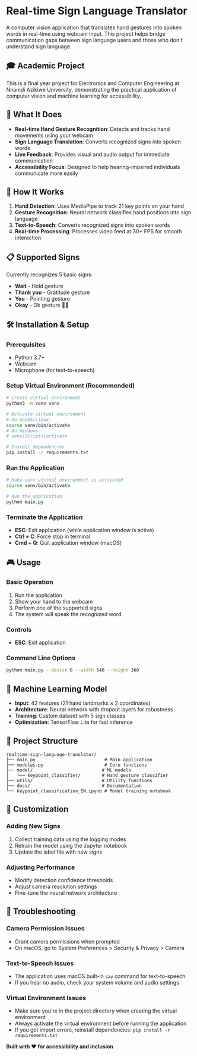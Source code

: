 # Real-time Sign Language Translator

A computer vision application that translates hand gestures into spoken words in real-time using webcam input. This project helps bridge communication gaps between sign language users and those who don't understand sign language.

## 🎓 Academic Project

This is a final year project for Electronics and Computer Engineering at Nnamdi Azikiwe University, demonstrating the practical application of computer vision and machine learning for accessibility.

## 🎯 What It Does

- **Real-time Hand Gesture Recognition**: Detects and tracks hand movements using your webcam
- **Sign Language Translation**: Converts recognized signs into spoken words
- **Live Feedback**: Provides visual and audio output for immediate communication
- **Accessibility Focus**: Designed to help hearing-impaired individuals communicate more easily

## 🚀 How It Works

1. **Hand Detection**: Uses MediaPipe to track 21 key points on your hand
2. **Gesture Recognition**: Neural network classifies hand positions into sign language
3. **Text-to-Speech**: Converts recognized signs into spoken words
4. **Real-time Processing**: Processes video feed at 30+ FPS for smooth interaction

## 📋 Supported Signs

Currently recognizes 5 basic signs:

- **Wait** - Hold gesture
- **Thank you** - Gratitude gesture
- **You** - Pointing gesture
- **Okay** - Ok gesture 👌🏽

## 🛠️ Installation & Setup

### Prerequisites

- Python 3.7+
- Webcam
- Microphone (for text-to-speech)

### Setup Virtual Environment (Recommended)

```bash
# Create virtual environment
python3 -m venv venv

# Activate virtual environment
# On macOS/Linux:
source venv/bin/activate
# On Windows:
# venv\Scripts\activate

# Install dependencies
pip install -r requirements.txt
```

### Run the Application

```bash
# Make sure virtual environment is activated
source venv/bin/activate

# Run the application
python main.py
```

### Terminate the Application

- **ESC**: Exit application (while application window is active)
- **Ctrl + C**: Force stop in terminal
- **Cmd + Q**: Quit application window (macOS)

## 🎮 Usage

### Basic Operation

1. Run the application
2. Show your hand to the webcam
3. Perform one of the supported signs
4. The system will speak the recognized word

### Controls

- **ESC**: Exit application

### Command Line Options

```bash
python main.py --device 0 --width 640 --height 360
```

## 🧠 Machine Learning Model

- **Input**: 42 features (21 hand landmarks × 2 coordinates)
- **Architecture**: Neural network with dropout layers for robustness
- **Training**: Custom dataset with 5 sign classes
- **Optimization**: TensorFlow Lite for fast inference

## 📁 Project Structure

```
realtime-sign-language-translator/
├── main.py                          # Main application
├── modules.py                       # Core functions
├── model/                          # ML models
│   └── keypoint_classifier/        # Hand gesture classifier
├── utils/                          # Utility functions
├── docs/                           # Documentation
└── keypoint_classification_EN.ipynb # Model training notebook
```

## 🔧 Customization

### Adding New Signs

1. Collect training data using the logging modes
2. Retrain the model using the Jupyter notebook
3. Update the label file with new signs

### Adjusting Performance

- Modify detection confidence thresholds
- Adjust camera resolution settings
- Fine-tune the neural network architecture

## 🔧 Troubleshooting

### Camera Permission Issues

- Grant camera permissions when prompted
- On macOS, go to System Preferences > Security & Privacy > Camera

### Text-to-Speech Issues

- The application uses macOS built-in `say` command for text-to-speech
- If you hear no audio, check your system volume and audio settings

### Virtual Environment Issues

- Make sure you're in the project directory when creating the virtual environment
- Always activate the virtual environment before running the application
- If you get import errors, reinstall dependencies: `pip install -r requirements.txt`

**Built with ❤️ for accessibility and inclusion**
